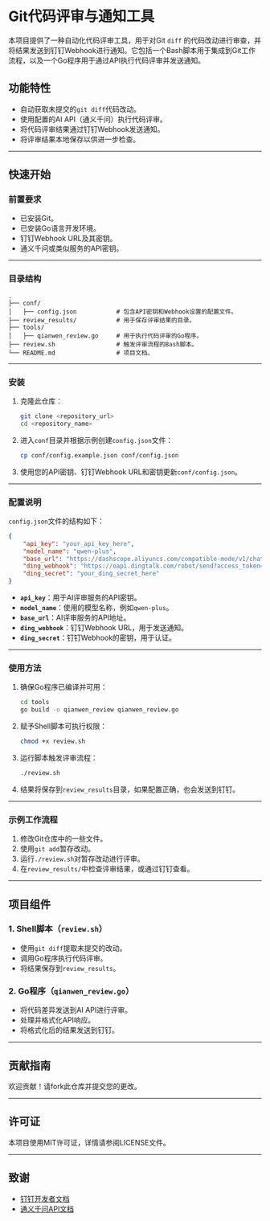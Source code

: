 # Git代码评审与通知工具

本项目提供了一种自动化代码评审工具，用于对Git `diff` 的代码改动进行审查，并将结果发送到钉钉Webhook进行通知。它包括一个Bash脚本用于集成到Git工作流程，以及一个Go程序用于通过API执行代码评审并发送通知。

## 功能特性

- 自动获取未提交的`git diff`代码改动。
- 使用配置的AI API（通义千问）执行代码评审。
- 将代码评审结果通过钉钉Webhook发送通知。
- 将评审结果本地保存以供进一步检查。

---

## 快速开始

### 前置要求

- 已安装Git。
- 已安装Go语言开发环境。
- 钉钉Webhook URL及其密钥。
- 通义千问或类似服务的API密钥。

---

### 目录结构

```plaintext
.
├── conf/
│   ├── config.json           # 包含API密钥和Webhook设置的配置文件。
├── review_results/           # 用于保存评审结果的目录。
├── tools/
│   ├── qianwen_review.go     # 用于执行代码评审的Go程序。
├── review.sh                 # 触发评审流程的Bash脚本。
└── README.md                 # 项目文档。
```

---

### 安装

1. 克隆此仓库：

   ```bash
   git clone <repository_url>
   cd <repository_name>
   ```

2. 进入`conf`目录并根据示例创建`config.json`文件：

   ```bash
   cp conf/config.example.json conf/config.json
   ```

3. 使用您的API密钥、钉钉Webhook URL和密钥更新`conf/config.json`。

---

### 配置说明

`config.json`文件的结构如下：

```json
{
    "api_key": "your_api_key_here",
    "model_name": "qwen-plus",
    "base_url": "https://dashscope.aliyuncs.com/compatible-mode/v1/chat/completions",
    "ding_webhook": "https://oapi.dingtalk.com/robot/send?access_token=your_access_token_here",
    "ding_secret": "your_ding_secret_here"
}
```

- **`api_key`**：用于AI评审服务的API密钥。
- **`model_name`**：使用的模型名称，例如`qwen-plus`。
- **`base_url`**：AI评审服务的API地址。
- **`ding_webhook`**：钉钉Webhook URL，用于发送通知。
- **`ding_secret`**：钉钉Webhook的密钥，用于认证。

---

### 使用方法

1. 确保Go程序已编译并可用：

   ```bash
   cd tools
   go build -o qianwen_review qianwen_review.go
   ```

2. 赋予Shell脚本可执行权限：

   ```bash
   chmod +x review.sh
   ```

3. 运行脚本触发评审流程：

   ```bash
   ./review.sh
   ```

4. 结果将保存到`review_results`目录，如果配置正确，也会发送到钉钉。

---

### 示例工作流程

1. 修改Git仓库中的一些文件。
2. 使用`git add`暂存改动。
3. 运行`./review.sh`对暂存改动进行评审。
4. 在`review_results/`中检查评审结果，或通过钉钉查看。

---

## 项目组件

### 1. Shell脚本（`review.sh`）

- 使用`git diff`提取未提交的改动。
- 调用Go程序执行代码评审。
- 将结果保存到`review_results`。

### 2. Go程序（`qianwen_review.go`）

- 将代码差异发送到AI API进行评审。
- 处理并格式化API响应。
- 将格式化后的结果发送到钉钉。

---

## 贡献指南

欢迎贡献！请fork此仓库并提交您的更改。

---

## 许可证

本项目使用MIT许可证，详情请参阅LICENSE文件。

---

## 致谢

- [钉钉开发者文档](https://open.dingtalk.com/document/orgapp/custom-robot-access)
- [通义千问API文档](https://www.aliyun.com/product/ai)

